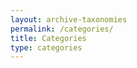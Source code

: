 ```yaml
---
layout: archive-taxonomies
permalink: /categories/
title: Categories
type: categories
---
```

